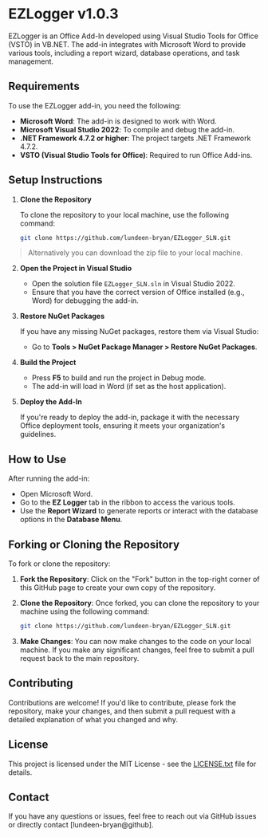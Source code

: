 # EZLogger v1.0.3

EZLogger is an Office Add-In developed using Visual Studio Tools for Office (VSTO) in VB.NET. The add-in integrates with Microsoft Word to provide various tools, including a report wizard, database operations, and task management.

## Requirements
To use the EZLogger add-in, you need the following:
- **Microsoft Word**: The add-in is designed to work with Word.
- **Microsoft Visual Studio 2022**: To compile and debug the add-in.
- **.NET Framework 4.7.2 or higher**: The project targets .NET Framework 4.7.2.
- **VSTO (Visual Studio Tools for Office)**: Required to run Office Add-ins.

## Setup Instructions

1. **Clone the Repository**

   To clone the repository to your local machine, use the following command:

   ```bash
   git clone https://github.com/lundeen-bryan/EZLogger_SLN.git
   ```

  > Alternatively you can download the zip file to your local machine.

2. **Open the Project in Visual Studio**

   - Open the solution file `EZLogger_SLN.sln` in Visual Studio 2022.
   - Ensure that you have the correct version of Office installed (e.g., Word) for debugging the add-in.

3. **Restore NuGet Packages**

   If you have any missing NuGet packages, restore them via Visual Studio:
   - Go to **Tools > NuGet Package Manager > Restore NuGet Packages**.

4. **Build the Project**

   - Press **F5** to build and run the project in Debug mode.
   - The add-in will load in Word (if set as the host application).

5. **Deploy the Add-In**

   If you're ready to deploy the add-in, package it with the necessary Office deployment tools, ensuring it meets your organization's guidelines.

## How to Use

After running the add-in:
- Open Microsoft Word.
- Go to the **EZ Logger** tab in the ribbon to access the various tools.
- Use the **Report Wizard** to generate reports or interact with the database options in the **Database Menu**.

## Forking or Cloning the Repository

To fork or clone the repository:

1. **Fork the Repository**:
   Click on the "Fork" button in the top-right corner of this GitHub page to create your own copy of the repository.

2. **Clone the Repository**:
   Once forked, you can clone the repository to your machine using the following command:

   ```bash
   git clone https://github.com/lundeen-bryan/EZLogger_SLN.git
   ```

3. **Make Changes**:
   You can now make changes to the code on your local machine. If you make any significant changes, feel free to submit a pull request back to the main repository.

## Contributing

Contributions are welcome! If you'd like to contribute, please fork the repository, make your changes, and then submit a pull request with a detailed explanation of what you changed and why.

## License

This project is licensed under the MIT License - see the [LICENSE.txt](LICENSE.txt) file for details.

## Contact

If you have any questions or issues, feel free to reach out via GitHub issues or directly contact [lundeen-bryan@github].

